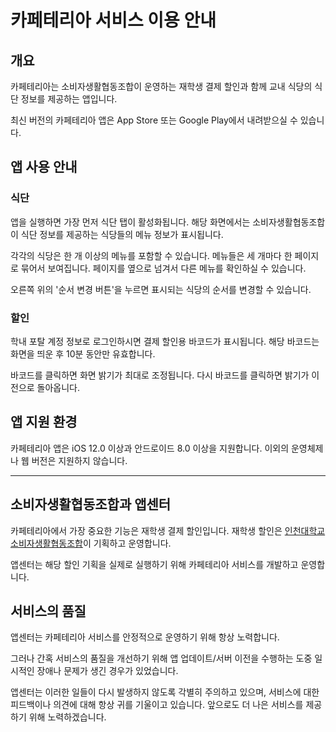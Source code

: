 # 카페테리아 서비스 이용 안내

## 개요

카페테리아는 소비자생활협동조합이 운영하는 재학생 결제 할인과 함께 교내 식당의 식단 정보를 제공하는 앱입니다.

최신 버전의 카페테리아 앱은 App Store 또는 Google Play에서 내려받으실 수 있습니다.

## 앱 사용 안내

### 식단

앱을 실행하면 가장 먼저 식단 탭이 활성화됩니다. 해당 화면에서는 소비자생활협동조합이 식단 정보를 제공하는 식당들의 메뉴 정보가 표시됩니다.

각각의 식당은 한 개 이상의 메뉴를 포함할 수 있습니다. 메뉴들은 세 개마다 한 페이지로 묶어서 보여집니다. 페이지를 옆으로 넘겨서 다른 메뉴를 확인하실 수 있습니다.

오른쪽 위의 '순서 변경 버튼'을 누르면 표시되는 식당의 순서를 변경할 수 있습니다.

### 할인

학내 포탈 계정 정보로 로그인하시면 결제 할인용 바코드가 표시됩니다. 해당 바코드는 화면을 띄운 후 10분 동안만 유효합니다.

바코드를 클릭하면 화면 밝기가 최대로 조정됩니다. 다시 바코드를 클릭하면 밝기가 이전으로 돌아옵니다.

## 앱 지원 환경

카페테리아 앱은 iOS 12.0 이상과 안드로이드 8.0 이상을 지원합니다. 이외의 운영체제나 웹 버전은 지원하지 않습니다.

---

## 소비자생활협동조합과 앱센터

카페테리아에서 가장 중요한 기능은 재학생 결제 할인입니다. 재학생 할인은 [인천대학교 소비자생활협동조합](https://www.uicoop.ac.kr)이 기획하고 운영합니다. 

앱센터는 해당 할인 기획을 실제로 실행하기 위해 카페테리아 서비스를 개발하고 운영합니다. 

## 서비스의 품질

앱센터는 카페테리아 서비스를 안정적으로 운영하기 위해 항상 노력합니다. 

그러나 간혹 서비스의 품질을 개선하기 위해 앱 업데이트/서버 이전을 수행하는 도중 일시적인 장애나 문제가 생긴 경우가 있었습니다. 

앱센터는 이러한 일들이 다시 발생하지 않도록 각별히 주의하고 있으며, 서비스에 대한 피드백이나 의견에 대해 항상 귀를 기울이고 있습니다. 앞으로도 더 나은 서비스를 제공하기 위해 노력하겠습니다. 


